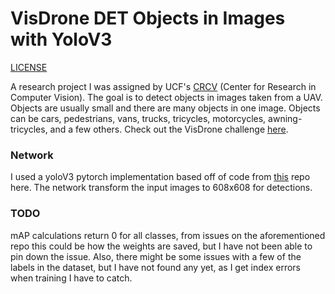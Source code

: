 # VisDrone DET Objects in Images with YoloV3    
[LICENSE](LICENSE)

A research project I was assigned by UCF's [CRCV](http://crcv.ucf.edu/) (Center for Research in Computer Vision). The goal is to detect objects in images taken from a UAV. Objects are usually small and there are many objects in one image. Objects can be cars, pedestrians, vans, trucks, tricycles, motorcycles, awning-tricycles, and a few others. Check out the VisDrone challenge [here](http://www.aiskyeye.com/).

### Network
I used a yoloV3 pytorch implementation based off of code from [this](https://github.com/eriklindernoren/PyTorch-YOLOv3) repo here. The network transform the input images to 608x608 for detections.

### TODO
mAP calculations return 0 for all classes, from issues on the aforementioned repo this could be how the weights are saved, but I have not been able to pin down the issue. Also, there might be some issues with a few of the labels in the dataset, but I have not found any yet, as I get index errors when training I have to catch.
